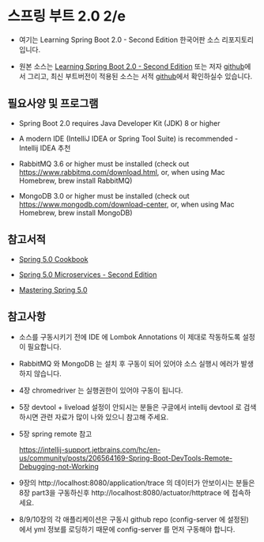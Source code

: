 # 스프링 부트 2.0 2/e

* 여기는 Learning Spring Boot 2.0 - Second Edition 한국어판 소스 리포지토리입니다. 

* 원본 소스는 [Learning Spring Boot 2.0 - Second Edition](https://www.packtpub.com/application-development/learning-spring-boot-20-second-edition?utm_source=github&utm_medium=repository&utm_campaign=9781786463784) 또는 저자 [github](https://github.com/PacktPublishing/Learning-Spring-Boot-2.0-Second-Edition)에서 그리고,
최신 부트버전이 적용된 소스는 서적 [github](https://github.com/learning-spring-boot/learning-spring-boot-2nd-edition-code)에서 확인하실수 있습니다.

## 필요사양 및 프로그램

* Spring Boot 2.0 requires Java Developer Kit (JDK) 8 or higher

* A modern IDE (IntelliJ IDEA or Spring Tool Suite) is recommended - Intellij IDEA 추천

* RabbitMQ 3.6 or higher must be installed (check out https://www.rabbitmq.com/download.html, or, when using Mac Homebrew, brew install RabbitMQ)

* MongoDB 3.0 or higher must be installed (check out https://www.mongodb.com/download-center, or, when using Mac Homebrew, brew install MongoDB)

## 참고서적

* [Spring 5.0 Cookbook](https://www.packtpub.com/application-development/spring-50-cookbook?utm_source=github&utm_medium=repository&utm_campaign=9781787128316)

* [Spring 5.0 Microservices - Second Edition](https://www.packtpub.com/application-development/spring-50-microservices-second-edition?utm_source=github&utm_medium=repository&utm_campaign=9781787127685)

* [Mastering Spring 5.0](https://www.packtpub.com/application-development/mastering-spring-50?utm_source=github&utm_medium=repository&utm_campaign=9781787123175)


## 참고사항 

* 소스를 구동시키기 전에 IDE 에 Lombok Annotations 이 제대로 작동하도록 설정이 필요합니다.

* RabbitMQ 와 MongoDB 는 설치 후 구동이 되어 있어야 소스 실행시 에러가 발생하지 않습니다.

* 4장 chromedriver 는 실행권한이 있어야 구동이 됩니다.

* 5장 devtool + liveload 설정이 안되시는 분들은 구글에서 intellij devtool 로 검색하시면 관련 자료가 많이 나와 있으니 참고해 주세요.

* 5장 spring remote 참고

  https://intellij-support.jetbrains.com/hc/en-us/community/posts/206564169-Spring-Boot-DevTools-Remote-Debugging-not-Working
    
* 9장의 http://localhost:8080/application/trace 의 데이터가 안보이시는 분들은 8장 part3을 구동하신후 http://localhost:8080/actuator/httptrace 에 접속하세요.

* 8/9/10장의 각 애플리케이션은 구동시 github repo (config-server 에 설정된) 에서 yml 정보를 로딩하기 때문에 config-server 를 먼저 구동해야 합니다. 